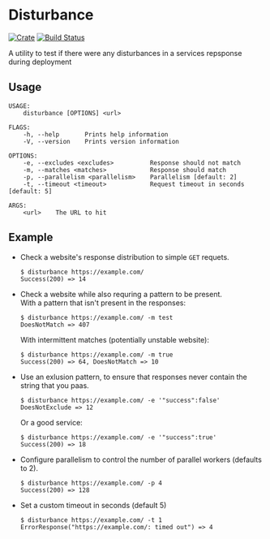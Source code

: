 # Disturbance

[![Crate](https://img.shields.io/crates/v/disturbance.svg)](https://crates.io/crates/disturbance)
[![Build Status](https://travis-ci.com/crodjer/disturbance.svg?branch=master)](https://travis-ci.com/crodjer/disturbance)

A utility to test if there were any disturbances in a services
repsponse during deployment

## Usage
```
USAGE:
    disturbance [OPTIONS] <url>

FLAGS:
    -h, --help       Prints help information
    -V, --version    Prints version information

OPTIONS:
    -e, --excludes <excludes>          Response should not match
    -m, --matches <matches>            Response should match
    -p, --parallelism <parallelism>    Parallelism [default: 2]
    -t, --timeout <timeout>            Request timeout in seconds [default: 5]

ARGS:
    <url>    The URL to hit
```

## Example

- Check a website's response distribution to simple `GET` requets.
  ```
  $ disturbance https://example.com/
  Success(200) => 14
  ```

- Check a website while also requring a pattern to be present.  
  With a pattern that isn't present in the responses:
  ```
  $ disturbance https://example.com/ -m test
  DoesNotMatch => 407
  ```
  With intermittent matches (potentially unstable website):
  ```
  $ disturbance https://example.com/ -m true
  Success(200) => 64, DoesNotMatch => 10
  ```
- Use an exlusion pattern, to ensure that responses never contain the
  string that you paas.
  ```
  $ disturbance https://example.com/ -e '"success":false'
  DoesNotExclude => 12
  ```
  Or a good service:
  ```
  $ disturbance https://example.com/ -e '"success":true'
  Success(200) => 18
  ```
- Configure parallelism to control the number of parallel workers
  (defaults to 2).
  ```
  $ disturbance https://example.com/ -p 4
  Success(200) => 128
  ```

- Set a custom timeout in seconds (default 5)
  ```
  $ disturbance https://example.com/ -t 1
  ErrorResponse("https://example.com/: timed out") => 4
  ```
